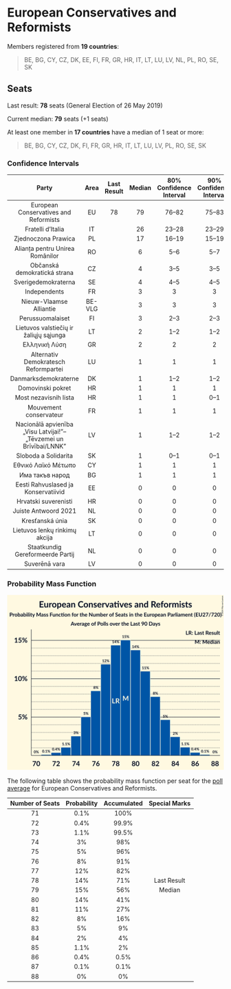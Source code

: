 # European Conservatives and Reformists

Members registered from **19 countries**:

> BE, BG, CY, CZ, DK, EE, FI, FR, GR, HR, IT, LT, LU, LV, NL, PL, RO, SE, SK

## Seats

Last result: **78** seats (General Election of 26 May 2019)

Current median: **79** seats (+1 seats)

At least one member in **17 countries** have a median of 1 seat or more:

> BE, BG, CY, CZ, DK, FI, FR, GR, HR, IT, LT, LU, LV, PL, RO, SE, SK

### Confidence Intervals

| Party | Area | Last Result | Median | 80% Confidence Interval | 90% Confidence Interval | 95% Confidence Interval | 99% Confidence Interval |
|:-----:|:----:|:-----------:|:------:|:-----------------------:|:-----------------------:|:-----------------------:|:-----------------------:|
| European Conservatives and Reformists | EU | 78 | 79 | 76–82 | 75–83 | 74–84 | 72–86 |
| Fratelli d’Italia | IT | | 26 | 23–28 | 23–29 | 23–29 | 22–30 |
| Zjednoczona Prawica | PL | | 17 | 16–19 | 15–19 | 15–19 | 14–19 |
| Alianța pentru Unirea Românilor | RO | | 6 | 5–6 | 5–7 | 5–7 | 4–7 |
| Občanská demokratická strana | CZ | | 4 | 3–5 | 3–5 | 2–6 | 2–6 |
| Sverigedemokraterna | SE | | 4 | 4–5 | 4–5 | 4–5 | 4–6 |
| Independents | FR | | 3 | 3 | 3 | 3 | 3 |
| Nieuw-Vlaamse Alliantie | BE-VLG | | 3 | 3 | 3 | 3 | 3 |
| Perussuomalaiset | FI | | 3 | 2–3 | 2–3 | 2–3 | 2–3 |
| Lietuvos valstiečių ir žaliųjų sąjunga | LT | | 2 | 1–2 | 1–2 | 1–2 | 1–2 |
| Ελληνική Λύση | GR | | 2 | 2 | 2 | 1–3 | 1–3 |
| Alternativ Demokratesch Reformpartei | LU | | 1 | 1 | 1 | 1 | 1 |
| Danmarksdemokraterne | DK | | 1 | 1–2 | 1–2 | 1–2 | 1–2 |
| Domovinski pokret | HR | | 1 | 1 | 1 | 1 | 0–1 |
| Most nezavisnih lista | HR | | 1 | 1 | 0–1 | 0–1 | 0–1 |
| Mouvement conservateur | FR | | 1 | 1 | 1 | 1 | 1 |
| Nacionālā apvienība „Visu Latvijai!”–„Tēvzemei un Brīvībai/LNNK” | LV | | 1 | 1–2 | 1–2 | 1–2 | 1–2 |
| Sloboda a Solidarita | SK | | 1 | 0–1 | 0–1 | 0–1 | 0–1 |
| Εθνικό Λαϊκό Μέτωπο | CY | | 1 | 1 | 1 | 1 | 1 |
| Има такъв народ | BG | | 1 | 1 | 1 | 1 | 1 |
| Eesti Rahvuslased ja Konservatiivid | EE | | 0 | 0 | 0 | 0 | 0 |
| Hrvatski suverenisti | HR | | 0 | 0 | 0 | 0 | 0 |
| Juiste Antwoord 2021 | NL | | 0 | 0 | 0 | 0 | 0 |
| Kresťanská únia | SK | | 0 | 0 | 0 | 0 | 0 |
| Lietuvos lenkų rinkimų akcija | LT | | 0 | 0 | 0 | 0 | 0 |
| Staatkundig Gereformeerde Partij | NL | | 0 | 0 | 0 | 0 | 0 |
| Suverēnā vara | LV | | 0 | 0 | 0 | 0 | 0 |

### Probability Mass Function

![Graph with seats probability mass function not yet produced](average-2024-08-31-seats-pmf-europeanconservativesandreformists.png "Seats Probability Mass Function")

The following table shows the probability mass function per seat for the [poll average](average-2024-08-31.html) for European Conservatives and Reformists.

| Number of Seats | Probability | Accumulated | Special Marks |
|:---------------:|:-----------:|:-----------:|:-------------:|
| 71 | 0.1% | 100% |  |
| 72 | 0.4% | 99.9% |  |
| 73 | 1.1% | 99.5% |  |
| 74 | 3% | 98% |  |
| 75 | 5% | 96% |  |
| 76 | 8% | 91% |  |
| 77 | 12% | 82% |  |
| 78 | 14% | 71% | Last Result |
| 79 | 15% | 56% | Median |
| 80 | 14% | 41% |  |
| 81 | 11% | 27% |  |
| 82 | 8% | 16% |  |
| 83 | 5% | 9% |  |
| 84 | 2% | 4% |  |
| 85 | 1.1% | 2% |  |
| 86 | 0.4% | 0.5% |  |
| 87 | 0.1% | 0.1% |  |
| 88 | 0% | 0% |  |


